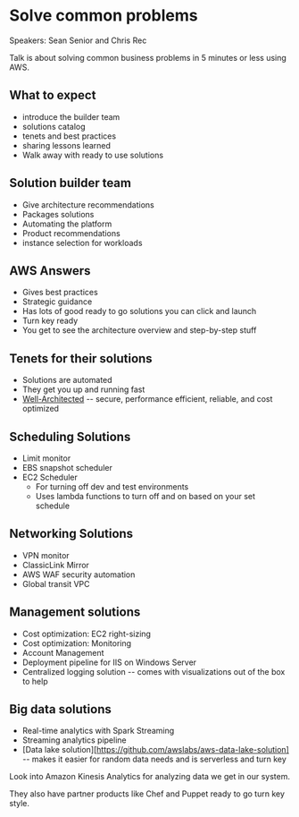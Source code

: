 # Solve common problems

Speakers: Sean Senior and Chris Rec

Talk is about solving common business problems in 5 minutes or less
using AWS.

## What to expect

* introduce the builder team
* solutions catalog
* tenets and best practices
* sharing lessons learned
* Walk away with ready to use solutions

## Solution builder team

* Give architecture recommendations
* Packages solutions
* Automating the platform
* Product recommendations
* instance selection for  workloads

## AWS Answers

* Gives best practices
* Strategic guidance
* Has lots of good ready to go solutions you can click and launch
* Turn key ready
* You get to see the architecture overview and step-by-step stuff

## Tenets for their solutions

* Solutions are automated
* They get you up and running fast
* [Well-Architected](https://aws.amazon.com/blogs/aws/are-you-well-architected/) -- secure, performance efficient, reliable, and cost optimized


## Scheduling Solutions

* Limit monitor
* EBS snapshot scheduler
* EC2 Scheduler
  * For turning off dev and test environments
  * Uses lambda functions to turn off and on based on your set schedule

## Networking Solutions

* VPN monitor
* ClassicLink Mirror
* AWS WAF security automation
* Global transit VPC


## Management solutions

* Cost optimization: EC2 right-sizing
* Cost optimization: Monitoring
* Account Management
* Deployment pipeline for IIS on Windows Server
* Centralized logging solution -- comes with visualizations out of the box to help

## Big data solutions

* Real-time analytics with Spark Streaming
* Streaming analytics pipeline
* [Data lake solution][https://github.com/awslabs/aws-data-lake-solution] -- makes it easier for random data needs and is serverless and turn key

Look into Amazon Kinesis Analytics for analyzing data we get in  our system.

They also have partner products like Chef and Puppet ready to go turn key style.

